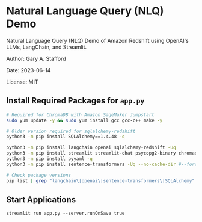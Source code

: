 # Natural Language Query (NLQ) Demo

Natural Language Query (NLQ) Demo of Amazon Redshift using OpenAI's LLMs, LangChain, and Streamlit.

Author: Gary A. Stafford

Date: 2023-06-14

License: MIT

## Install Required Packages for `app.py`

```sh
# Required for ChromaDB with Amazon SageMaker Jumpstart
sudo yum update -y && sudo yum install gcc gcc-c++ make -y

# Older version required for sqlalchemy-redshift
python3 -m pip install SQLAlchemy==1.4.48 -q

python3 -m pip install langchain openai sqlalchemy-redshift -Uq
python3 -m pip install streamlit streamlit-chat psycopg2-binary chromadb python-dotenv -Uq
python3 -m pip install pyyaml -q
python3 -m pip install sentence-transformers -Uq --no-cache-dir #--force-reinstall

# Check package versions
pip list | grep "langchain\|openai\|sentence-transformers\|SQLAlchemy"
```

## Start Applications

```
streamlit run app.py --server.runOnSave true
```
